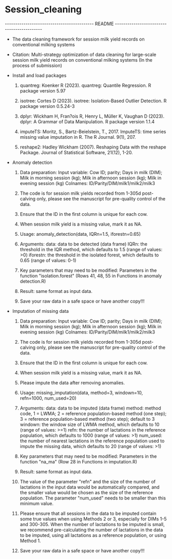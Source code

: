 # Session_cleaning

------------------------------------------- README -------------------------------------------

* The data cleaning framework for session milk yield records on conventional milking systems

* Citation: Multi-strategy optimization of data cleaning for large-scale session milk yield records on conventional milking systems (In the process of submission)

* Install and load packages
    1. quantreg: Koenker R (2023). quantreg: Quantile Regression. R package version 5.97
    
    2. isotree: Cortes D (2023). isotree: Isolation-Based Outlier Detection. R package version 0.5.24-3
    
    3. dplyr: Wickham H, Fran?ois R, Henry L, Müller K, Vaughan D (2023). dplyr: A Grammar of Data Manipulation. R package version 1.1.4
    
    4. imputeTS: Moritz, S., Bartz-Beielstein, T., 2017. ImputeTS: time series missing value imputation in R. The R Journal. 9(1), 207.
    
    5. reshape2: Hadley Wickham (2007). Reshaping Data with the reshape Package. Journal of Statistical Software, 21(12), 1-20.

* Anomaly detection
    1. Data preparation:
        Input variable: Cow ID; parity; Days in milk (DIM); Milk in morning session (kg); Milk in afternoon session (kg); Milk in evening session (kg)
        Colnames: ID/Parity/DIM/milk1/milk2/milk3
        
    2. The code is for session milk yields recorded from 1-305d post-calving only, please see the manuscript for pre-quality control of the data.
    
    3. Ensure that the ID in the first column is unique for each cow.
    
    4. When session milk yield is a missing value, mark it as NA.
    
    5. Usage: anomaly_detection(data, IQRn=1.5, iforestn=0.65)
    
    6. Arguments:
        data: data to be detected (data frame)
        IQRn: the threshold in the IQR method, which defaults to 1.5 (range of values: >0)
        iforestn: the threshold in the isolated forest, which defaults to 0.65 (range of values: 0-1)
    
    7. Key parameters that may need to be modified:
        Parameters in the function "isolation.forest" (Rows 41, 48, 55 in Functions in anomaly detection.R)
    
    8. Result: same format as input data.
    
    9. Save your raw data in a safe space or have another copy!!!

* Imputation of missing data
    1. Data preparation:
        Input variable: Cow ID; parity; Days in milk (DIM); Milk in morning session (kg); Milk in afternoon session (kg); Milk in evening session (kg)
        Colnames: ID/Parity/DIM/milk1/milk2/milk3
    
    2. The code is for session milk yields recorded from 1-305d post-calving only, please see the manuscript for pre-quality control of the data.
    
    3. Ensure that the ID in the first column is unique for each cow.
    
    4. When session milk yield is a missing value, mark it as NA.
    
    5. Please impute the data after removing anomalies.
    
    6. Usage: missing_imputation(data, method=3, windown=10, refn=1000, num_used=20)
    
    7. Arguments: 
        data: data to be imputed (data frame)
        method: method code, 1 = LWMA; 2 = reference population-based method (one step); 3 = reference population-based method (two step); default to 3
        windown: the window size of LWMA method, which defaults to 10 (range of values: >=1)
        refn: the number of lactations in the reference population, which defaults to 1000 (range of values: >1)
        num_used: the number of nearest lactations in the reference population used to impute the missing data, which defaults to 20 (range of values: >1)
    
    8. Key parameters that may need to be modified:
        Parameters in the function "na_ma" (Row 28 in Functions in imputation.R)
    
    9. Result: same format as input data.
    
    10. The value of the parameter "refn" and the size of the number of lactations in the input data would be automatically compared, and the smaller value would be chosen as the size of the reference population. The parameter "num_used" needs to be smaller than this minimum value.
    
    11. Please ensure that all sessions in the data to be imputed contain some true values when using Methods 2 or 3, especially for DIMs 1-5 and 300-305. When the number of lactations to be imputed is small, we recommend pre-calculating the number of lactations in the data to be imputed, using all lactations as a reference population, or using Method 1.
    
    12. Save your raw data in a safe space or have another copy!!!
